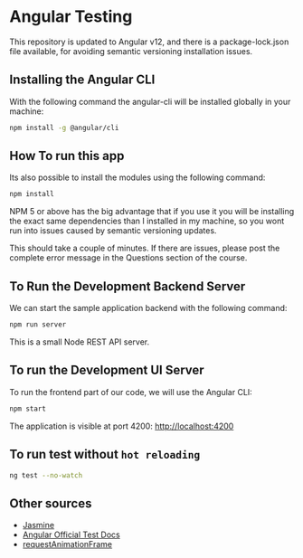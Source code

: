 
# Angular Testing

This repository is updated to Angular v12, and there is a  package-lock.json file available, for avoiding semantic versioning installation issues.

## Installing the Angular CLI

With the following command the angular-cli will be installed globally in your machine:

```bash
npm install -g @angular/cli 
```


## How To run this app

Its also possible to install the modules using the following command:

```bash
npm install 
```

NPM 5 or above has the big advantage that if you use it you will be installing the exact same dependencies than I installed in my machine, so you wont run into issues caused by semantic versioning updates.

This should take a couple of minutes. If there are issues, please post the complete error message in the Questions section of the course.

## To Run the Development Backend Server

We can start the sample application backend with the following command:

```bash
npm run server
```

This is a small Node REST API server.

## To run the Development UI Server

To run the frontend part of our code, we will use the Angular CLI:

```bash
npm start
``` 

The application is visible at port 4200: [http://localhost:4200](http://localhost:4200)

## To run test without `hot reloading`

```bash
ng test --no-watch
```

## Other sources

* [Jasmine](https://jasmine.github.io/index.html "Jasmine Official Documents")
* [Angular Official Test Docs](https://angular.io/guide/testing "Angular Official Test Documents")
* [requestAnimationFrame](https://developer.mozilla.org/en-US/docs/Web/API/window/requestAnimationFrame "MDN Web Doc - Window.requestAnimationFrame()")